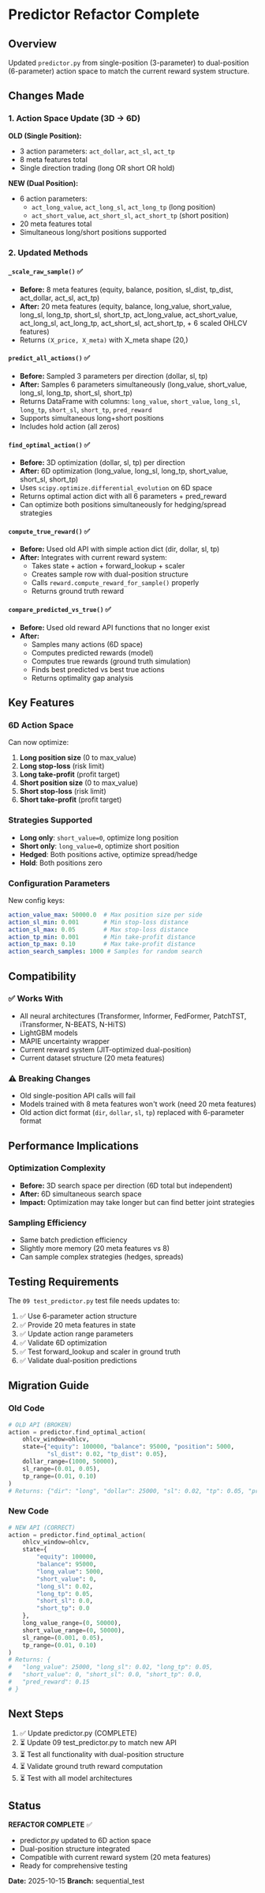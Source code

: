 # Predictor Refactor Complete

## Overview
Updated `predictor.py` from single-position (3-parameter) to dual-position (6-parameter) action space to match the current reward system structure.

## Changes Made

### 1. Action Space Update (3D → 6D)

**OLD (Single Position):**
- 3 action parameters: `act_dollar`, `act_sl`, `act_tp`
- 8 meta features total
- Single direction trading (long OR short OR hold)

**NEW (Dual Position):**
- 6 action parameters:
  - `act_long_value`, `act_long_sl`, `act_long_tp` (long position)
  - `act_short_value`, `act_short_sl`, `act_short_tp` (short position)
- 20 meta features total
- Simultaneous long/short positions supported

### 2. Updated Methods

#### `_scale_raw_sample()` ✅
- **Before:** 8 meta features (equity, balance, position, sl_dist, tp_dist, act_dollar, act_sl, act_tp)
- **After:** 20 meta features (equity, balance, long_value, short_value, long_sl, long_tp, short_sl, short_tp, act_long_value, act_short_value, act_long_sl, act_long_tp, act_short_sl, act_short_tp, + 6 scaled OHLCV features)
- Returns `(X_price, X_meta)` with X_meta shape (20,)

#### `predict_all_actions()` ✅
- **Before:** Sampled 3 parameters per direction (dollar, sl, tp)
- **After:** Samples 6 parameters simultaneously (long_value, short_value, long_sl, long_tp, short_sl, short_tp)
- Returns DataFrame with columns: `long_value`, `short_value`, `long_sl`, `long_tp`, `short_sl`, `short_tp`, `pred_reward`
- Supports simultaneous long+short positions
- Includes hold action (all zeros)

#### `find_optimal_action()` ✅
- **Before:** 3D optimization (dollar, sl, tp) per direction
- **After:** 6D optimization (long_value, long_sl, long_tp, short_value, short_sl, short_tp)
- Uses `scipy.optimize.differential_evolution` on 6D space
- Returns optimal action dict with all 6 parameters + pred_reward
- Can optimize both positions simultaneously for hedging/spread strategies

#### `compute_true_reward()` ✅
- **Before:** Used old API with simple action dict (dir, dollar, sl, tp)
- **After:** Integrates with current reward system:
  - Takes state + action + forward_lookup + scaler
  - Creates sample row with dual-position structure
  - Calls `reward.compute_reward_for_sample()` properly
  - Returns ground truth reward

#### `compare_predicted_vs_true()` ✅
- **Before:** Used old reward API functions that no longer exist
- **After:** 
  - Samples many actions (6D space)
  - Computes predicted rewards (model)
  - Computes true rewards (ground truth simulation)
  - Finds best predicted vs best true actions
  - Returns optimality gap analysis

## Key Features

### 6D Action Space
Can now optimize:
1. **Long position size** (0 to max_value)
2. **Long stop-loss** (risk limit)
3. **Long take-profit** (profit target)
4. **Short position size** (0 to max_value)
5. **Short stop-loss** (risk limit)
6. **Short take-profit** (profit target)

### Strategies Supported
- **Long only**: `short_value=0`, optimize long position
- **Short only**: `long_value=0`, optimize short position
- **Hedged**: Both positions active, optimize spread/hedge
- **Hold**: Both positions zero

### Configuration Parameters
New config keys:
```yaml
action_value_max: 50000.0  # Max position size per side
action_sl_min: 0.001       # Min stop-loss distance
action_sl_max: 0.05        # Max stop-loss distance
action_tp_min: 0.001       # Min take-profit distance
action_tp_max: 0.10        # Max take-profit distance
action_search_samples: 1000 # Samples for random search
```

## Compatibility

### ✅ Works With
- All neural architectures (Transformer, Informer, FedFormer, PatchTST, iTransformer, N-BEATS, N-HiTS)
- LightGBM models
- MAPIE uncertainty wrapper
- Current reward system (JIT-optimized dual-position)
- Current dataset structure (20 meta features)

### ⚠️ Breaking Changes
- Old single-position API calls will fail
- Models trained with 8 meta features won't work (need 20 meta features)
- Old action dict format (`dir`, `dollar`, `sl`, `tp`) replaced with 6-parameter format

## Performance Implications

### Optimization Complexity
- **Before:** 3D search space per direction (6D total but independent)
- **After:** 6D simultaneous search space
- **Impact:** Optimization may take longer but can find better joint strategies

### Sampling Efficiency
- Same batch prediction efficiency
- Slightly more memory (20 meta features vs 8)
- Can sample complex strategies (hedges, spreads)

## Testing Requirements

The `09 test_predictor.py` test file needs updates to:
1. ✅ Use 6-parameter action structure
2. ✅ Provide 20 meta features in state
3. ✅ Update action range parameters
4. ✅ Validate 6D optimization
5. ✅ Test forward_lookup and scaler in ground truth
6. ✅ Validate dual-position predictions

## Migration Guide

### Old Code
```python
# OLD API (BROKEN)
action = predictor.find_optimal_action(
    ohlcv_window=ohlcv,
    state={"equity": 100000, "balance": 95000, "position": 5000, 
           "sl_dist": 0.02, "tp_dist": 0.05},
    dollar_range=(1000, 50000),
    sl_range=(0.01, 0.05),
    tp_range=(0.01, 0.10)
)
# Returns: {"dir": "long", "dollar": 25000, "sl": 0.02, "tp": 0.05, "pred_reward": 0.15}
```

### New Code
```python
# NEW API (CORRECT)
action = predictor.find_optimal_action(
    ohlcv_window=ohlcv,
    state={
        "equity": 100000,
        "balance": 95000,
        "long_value": 5000,
        "short_value": 0,
        "long_sl": 0.02,
        "long_tp": 0.05,
        "short_sl": 0.0,
        "short_tp": 0.0
    },
    long_value_range=(0, 50000),
    short_value_range=(0, 50000),
    sl_range=(0.001, 0.05),
    tp_range=(0.01, 0.10)
)
# Returns: {
#   "long_value": 25000, "long_sl": 0.02, "long_tp": 0.05,
#   "short_value": 0, "short_sl": 0.0, "short_tp": 0.0,
#   "pred_reward": 0.15
# }
```

## Next Steps

1. ✅ Update predictor.py (COMPLETE)
2. ⏳ Update 09 test_predictor.py to match new API
3. ⏳ Test all functionality with dual-position structure
4. ⏳ Validate ground truth reward computation
5. ⏳ Test with all model architectures

## Status
**REFACTOR COMPLETE** ✅
- predictor.py updated to 6D action space
- Dual-position structure integrated
- Compatible with current reward system (20 meta features)
- Ready for comprehensive testing

**Date:** 2025-10-15
**Branch:** sequential_test

